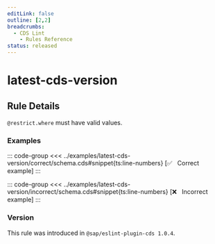 ```yaml
---
editLink: false
outline: [2,2]
breadcrumbs:
  - CDS Lint
    - Rules Reference
status: released
---
```


<script setup>
  import PlaygroundBadge from '../../../.vitepress/theme/components/PlaygroundBadge.vue'
</script>

# latest-cds-version

## Rule Details

`@restrict.where` must have valid values.

### Examples

::: code-group
<<< ../examples/latest-cds-version/correct/schema.cds#snippet{ts:line-numbers} [✅ &nbsp; Correct example]
:::
<PlaygroundBadge
  name="latest-cds-version"
  kind="correct"
  :rules="{'@sap/cds/latest-cds-version': ['error', 'show']}"
  :files="['schema.cds']"
/>

::: code-group
<<< ../examples/latest-cds-version/incorrect/schema.cds#snippet{ts:line-numbers} [❌ &nbsp; Incorrect example]
:::
<PlaygroundBadge
  name="latest-cds-version"
  kind="incorrect"
  :rules="{'@sap/cds/latest-cds-version': ['error', 'show']}"
  :files="['schema.cds']"
/>

### Version
This rule was introduced in `@sap/eslint-plugin-cds 1.0.4`.

<!--
### Resources
[Rule source](https://github.tools.sap/cap/eslint-plugin-cds/tree/main/lib/rules/latest-cds-version.js)
-->
